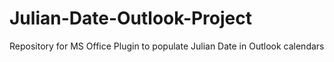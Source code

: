 # Julian-Date-Outlook-Project
Repository for MS Office Plugin to populate Julian Date in Outlook calendars
